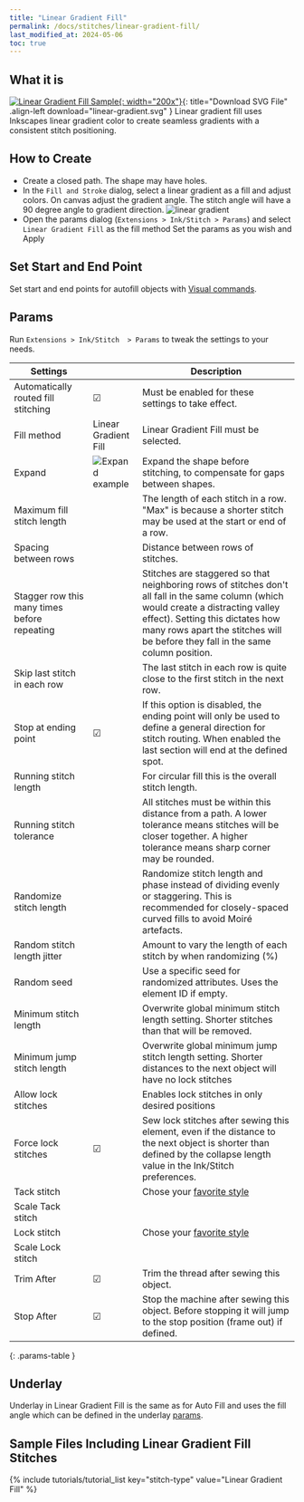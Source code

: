 ```yaml
---
title: "Linear Gradient Fill"
permalink: /docs/stitches/linear-gradient-fill/
last_modified_at: 2024-05-06
toc: true
---
```

## What it is

[![Linear Gradient Fill Sample](/assets/images/docs/linear-gradient.jpg){: width="200x"}](/assets/images/docs/linear-gradient.svg){: title="Download SVG File" .align-left download="linear-gradient.svg" }
Linear gradient fill uses Inkscapes linear gradient color to create seamless gradients with a consistent stitch positioning.

## How to Create

* Create a closed path. The shape may have holes.
* In the `Fill and Stroke` dialog, select a linear gradient as a fill and adjust colors. On canvas adjust the gradient angle. The stitch angle will have a 90 degree angle to gradient direction.
  ![linear gradient](/assets/images/docs/en/linear-gradient.png)
* Open the params dialog (`Extensions > Ink/Stitch > Params`) and select `Linear Gradient Fill` as the fill method
  Set the params as you wish and Apply

## Set Start and End Point

Set start and end points for autofill objects with [Visual commands](/docs/commands/).

## Params

Run `Extensions > Ink/Stitch  > Params` to tweak the settings to your needs.

Settings||Description
---|---|---
Automatically routed fill stitching| ☑ |Must be enabled for these settings to take effect.
Fill method                        |Linear Gradient Fill|Linear Gradient Fill must be selected.
Expand                             |![Expand example](/assets/images/docs/params-fill-expand.png)  |Expand the shape before stitching, to compensate for gaps between shapes.
Maximum fill stitch length         ||The length of each stitch in a row. "Max" is because a shorter stitch may be used at the start or end of a row.
Spacing between rows               ||Distance between rows of stitches.
Stagger row this many times before repeating||Stitches are staggered so that neighboring rows of stitches don't all fall in the same column (which would create a distracting valley effect). Setting this dictates how many rows apart the stitches will be before they fall in the same column position.
Skip last stitch in each row       ||The last stitch in each row is quite close to the first stitch in the next row.
Stop at ending point               | ☑ |If this option is disabled, the ending point will only be used to define a general direction for stitch routing. When enabled the last section will end at the defined spot.
Running stitch length              ||For circular fill this is the overall stitch length.
Running stitch tolerance           ||All stitches must be within this distance from a path. A lower tolerance means stitches will be closer together. A higher tolerance means sharp corner may be rounded.
Randomize stitch length            ||Randomize stitch length and phase instead of dividing evenly or staggering. This is recommended for closely-spaced curved fills to avoid Moiré artefacts.
Random stitch length jitter        ||Amount to vary the length of each stitch by when randomizing (%)
Random seed                        ||Use a specific seed for randomized attributes. Uses the element ID if empty.
Minimum stitch length              ||Overwrite global minimum stitch length setting. Shorter stitches than that will be removed.
Minimum  jump stitch  length       ||Overwrite global minimum jump stitch length setting. Shorter distances to the next object will have no lock stitches
Allow lock stitches                ||Enables lock stitches in only desired positions
Force lock stitches                |☑ |Sew lock stitches after sewing this element, even if the distance to the next object is shorter than defined by the collapse length value in the Ink/Stitch preferences.
Tack stitch                        ||Chose your [favorite style](/docs/stitches/lock-stitches/)
Scale Tack stitch                  ||
Lock stitch                        ||Chose your [favorite style](/docs/stitches/lock-stitches/)
Scale Lock stitch                  ||
Trim After                         |☑ |Trim the thread after sewing this object.
Stop After                         |☑ |Stop the machine after sewing this object. Before stopping it will jump to the stop position (frame out) if defined.

{: .params-table }

## Underlay

Underlay in Linear Gradient Fill is the same as for Auto Fill and uses the fill angle which can be defined in the underlay [params](/docs/stitches/fill-stitch#underlay).

## Sample Files Including Linear Gradient Fill Stitches

{% include tutorials/tutorial_list key="stitch-type" value="Linear Gradient Fill" %}
